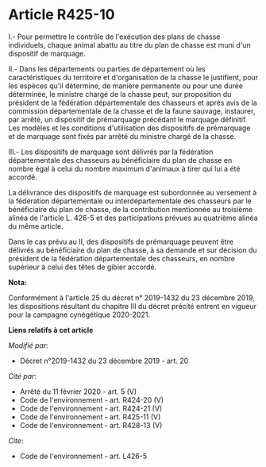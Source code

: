 # Article R425-10

I.- Pour permettre le contrôle de l'exécution des plans de chasse individuels, chaque animal abattu au titre du plan de
chasse est muni d'un dispositif de marquage.

II.- Dans les départements ou parties de département où les caractéristiques du territoire et d'organisation de la chasse le
justifient, pour les espèces qu'il détermine, de manière permanente ou pour une durée déterminée, le ministre chargé de la
chasse peut, sur proposition du président de la fédération départementale des chasseurs et après avis de la commission
départementale de la chasse et de la faune sauvage, instaurer, par arrêté, un dispositif de prémarquage précédant le marquage
définitif. Les modèles et les conditions d'utilisation des dispositifs de prémarquage et de marquage sont fixés par arrêté du
ministre chargé de la chasse.

III.- Les dispositifs de marquage sont délivrés par la fédération départementale des chasseurs au bénéficiaire du plan de
chasse en nombre égal à celui du nombre maximum d'animaux à tirer qui lui a été accordé.

La délivrance des dispositifs de marquage est subordonnée au versement à la fédération départementale ou interdépartementale
des chasseurs par le bénéficiaire du plan de chasse, de la contribution mentionnée au troisième alinéa de l'article L. 426-5
et des participations prévues au quatrième alinéa du même article.

Dans le cas prévu au II, des dispositifs de prémarquage peuvent être délivrés au bénéficiaire du plan de chasse, à sa demande
et sur décision du président de la fédération départementale des chasseurs, en nombre supérieur à celui des têtes de gibier
accordé.

**Nota:**

Conformément à l'article 25 du décret n° 2019-1432 du 23 décembre 2019, les dispositions résultant du chapitre III du décret
précité entrent en vigueur pour la campagne cynégétique 2020-2021.

**Liens relatifs à cet article**

_Modifié par_:

  - Décret n°2019-1432 du 23 décembre 2019 - art. 20

_Cité par_:

  - Arrêté du 11 février 2020 - art. 5 (V)
  - Code de l'environnement - art. R424-20 (V)
  - Code de l'environnement - art. R424-21 (V)
  - Code de l'environnement - art. R425-11 (V)
  - Code de l'environnement - art. R428-13 (V)

_Cite_:

  - Code de l'environnement - art. L426-5
